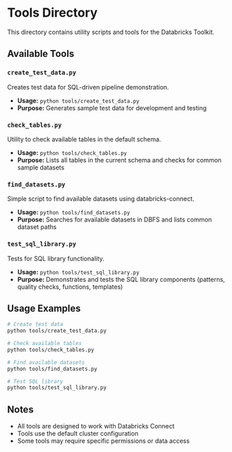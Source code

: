 # Tools Directory

This directory contains utility scripts and tools for the Databricks Toolkit.

## Available Tools

### `create_test_data.py`
Creates test data for SQL-driven pipeline demonstration.
- **Usage:** `python tools/create_test_data.py`
- **Purpose:** Generates sample test data for development and testing

### `check_tables.py`
Utility to check available tables in the default schema.
- **Usage:** `python tools/check_tables.py`
- **Purpose:** Lists all tables in the current schema and checks for common sample datasets

### `find_datasets.py`
Simple script to find available datasets using databricks-connect.
- **Usage:** `python tools/find_datasets.py`
- **Purpose:** Searches for available datasets in DBFS and lists common dataset paths

### `test_sql_library.py`
Tests for SQL library functionality.
- **Usage:** `python tools/test_sql_library.py`
- **Purpose:** Demonstrates and tests the SQL library components (patterns, quality checks, functions, templates)

## Usage Examples

```bash
# Create test data
python tools/create_test_data.py

# Check available tables
python tools/check_tables.py

# Find available datasets
python tools/find_datasets.py

# Test SQL library
python tools/test_sql_library.py
```

## Notes

- All tools are designed to work with Databricks Connect
- Tools use the default cluster configuration
- Some tools may require specific permissions or data access 